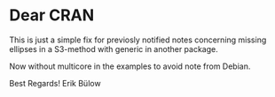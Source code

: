 # Dear CRAN

This is just a simple fix for previosly notified notes concerning missing ellipses
in a S3-method with generic in another package.

Now without multicore in the examples to avoid note from Debian.

Best Regards!
Erik Bülow